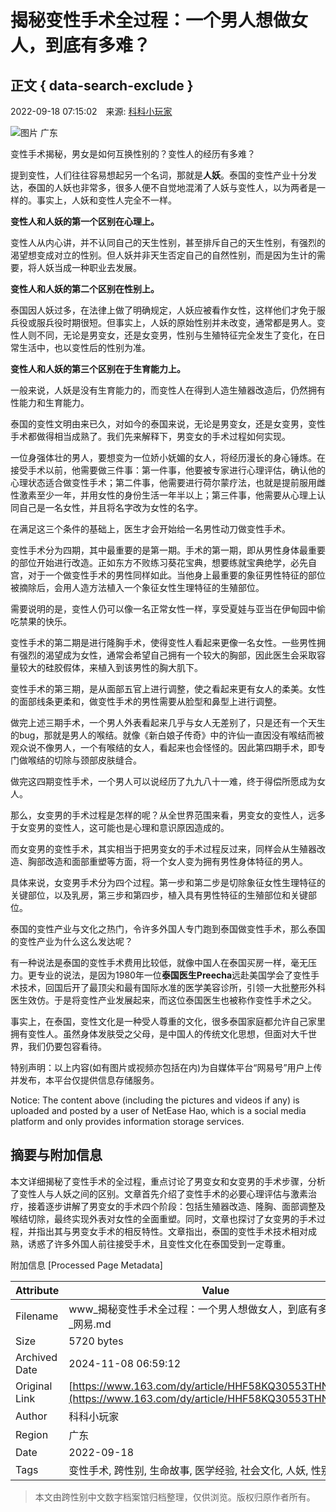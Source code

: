 # 揭秘变性手术全过程：一个男人想做女人，到底有多难？

## 正文 { data-search-exclude }


2022-09-18 07:15:02　来源: [科科小玩家](https://www.163.com/dy/media/T1661766848533.html) 

![图片](https://static.ws.126.net/163/f2e/dy_media/dy_media/static/images/ipLocation.f6d00eb.svg) 广东

变性手术揭秘，男女是如何互换性别的？变性人的经历有多难？

提到变性，人们往往容易想起另一个名词，那就是**人妖**。泰国的变性产业十分发达，泰国的人妖也非常多，很多人便不自觉地混淆了人妖与变性人，以为两者是一样的。事实上，人妖和变性人完全不一样。

**变性人和人妖的第一个区别在心理上。**

变性人从内心讲，并不认同自己的天生性别，甚至排斥自己的天生性别，有强烈的渴望想变成对立的性别。但人妖并非天生否定自己的自然性别，而是因为生计的需要，将人妖当成一种职业去发展。

**变性人和人妖的第二个区别在性别上。**

泰国因人妖过多，在法律上做了明确规定，人妖应被看作女性，这样他们才免于服兵役或服兵役时期很短。但事实上，人妖的原始性别并未改变，通常都是男人。变性人则不同，无论是男变女，还是女变男，性别与生殖特征完全发生了变化，在日常生活中，也以变性后的性别为准。

**变性人和人妖的第三个区别在于生育能力上。**

一般来说，人妖是没有生育能力的，而变性人在得到人造生殖器改造后，仍然拥有性能力和生育能力。

泰国的变性文明由来已久，对如今的泰国来说，无论是男变女，还是女变男，变性手术都做得相当成熟了。我们先来解释下，男变女的手术过程如何实现。

一位身强体壮的男人，要想变为一位娇小妩媚的女人，将经历漫长的身心锤炼。在接受手术以前，他需要做三件事：第一件事，他要被专家进行心理评估，确认他的心理状态适合做变性手术；第二件事，他需要进行荷尔蒙疗法，也就是提前服用雌性激素至少一年，并用女性的身份生活一年半以上；第三件事，他需要从心理上认同自己是一名女性，并且将名字改为女性的名字。

在满足这三个条件的基础上，医生才会开始给一名男性动刀做变性手术。

变性手术分为四期，其中最重要的是第一期。手术的第一期，即从男性身体最重要的部位开始进行改造。正如东方不败练习葵花宝典，想要练就宝典绝学，必先自宫，对于一个做变性手术的男性同样如此。当他身上最重要的象征男性特征的部位被摘除后，会用人造方法植入一个象征女性生理特征的生殖部位。

需要说明的是，变性人仍可以像一名正常女性一样，享受夏娃与亚当在伊甸园中偷吃禁果的快乐。

变性手术的第二期是进行隆胸手术，使得变性人看起来更像一名女性。一些男性拥有强烈的渴望成为女性，通常会希望自己拥有一个较大的胸部，因此医生会采取容量较大的硅胶假体，来植入到该男性的胸大肌下。

变性手术的第三期，是从面部五官上进行调整，使之看起来更有女人的柔美。女性的面部线条更柔和，做变性手术的男性需要从脸型和鼻型上进行调整。

做完上述三期手术，一个男人外表看起来几乎与女人无差别了，只是还有一个天生的bug，那就是男人的喉结。就像《新白娘子传奇》中的许仙一直因没有喉结而被观众说不像男人，一个有喉结的女人，看起来也会怪怪的。因此第四期手术，即专门做喉结的切除与颈部皮肤缝合。

做完这四期变性手术，一个男人可以说经历了九九八十一难，终于得偿所愿成为女人。

那么，女变男的手术过程是怎样的呢？从全世界范围来看，男变女的变性人，远多于女变男的变性人，这可能也是心理和意识原因造成的。

而女变男的变性手术，其实相当于把男变女的手术过程反过来，同样会从生殖器改造、胸部改造和面部重塑等方面，将一个女人变为拥有男性身体特征的男人。

具体来说，女变男手术分为四个过程。第一步和第二步是切除象征女性生理特征的关键部位，以及乳房，第三步和第四步，植入具有男性特征的生殖部位和关键部位。

泰国的变性产业与文化之热门，令许多外国人专门跑到泰国做变性手术，那么泰国的变性产业为什么这么发达呢？

有一种说法是泰国的变性手术费用比较低，就像中国人在泰国买房一样，毫无压力。更专业的说法，是因为1980年一位**泰国医生Preecha**远赴美国学会了变性手术技术，回国后开了最顶尖和最有国际水准的医学美容诊所，引领一大批整形外科医生效仿。于是将变性产业发展起来，而这位泰国医生也被称作变性手术之父。

事实上，在泰国，变性文化是一种受人尊重的文化，很多泰国家庭都允许自己家里拥有变性人。虽然身体发肤受之父母，是中国人的传统文化思想，但面对大千世界，我们仍要包容看待。

特别声明：以上内容(如有图片或视频亦包括在内)为自媒体平台“网易号”用户上传并发布，本平台仅提供信息存储服务。

Notice: The content above (including the pictures and videos if any) is uploaded and posted by a user of NetEase Hao, which is a social media platform and only provides information storage services.

## 摘要与附加信息

<!-- tcd_abstract -->
本文详细揭秘了变性手术的全过程，重点讨论了男变女和女变男的手术步骤，分析了变性人与人妖之间的区别。文章首先介绍了变性手术的必要心理评估与激素治疗，接着逐步讲解了男变女的手术四个阶段：包括生殖器改造、隆胸、面部调整及喉结切除，最终实现外表对女性的全面重塑。同时，文章也探讨了女变男的手术过程，并指出其与男变女手术的相反特性。文章指出，泰国的变性手术技术相对成熟，诱惑了许多外国人前往接受手术，且变性文化在泰国受到一定尊重。
<!-- tcd_abstract_end -->

附加信息 [Processed Page Metadata]

| Attribute       | Value                                  |
|-----------------|----------------------------------------|
| Filename        | www_揭秘变性手术全过程：一个男人想做女人，到底有多难？_-_网易.md                             |
| Size            | 5720 bytes                           |
| Archived Date   | 2024-11-08 06:59:12                             |
| Original Link   | [https://www.163.com/dy/article/HHF58KQ30553THN1.html](https://www.163.com/dy/article/HHF58KQ30553THN1.html)                       |
| Author          | 科科小玩家                               |
| Region          | 广东                               |
| Date            | 2022-09-18                                 |
| Tags            | 变性手术, 跨性别, 生命故事, 医学经验, 社会文化, 人妖, 性别认同                                 |
>
> 本文由跨性别中文数字档案馆归档整理，仅供浏览。版权归原作者所有。
>